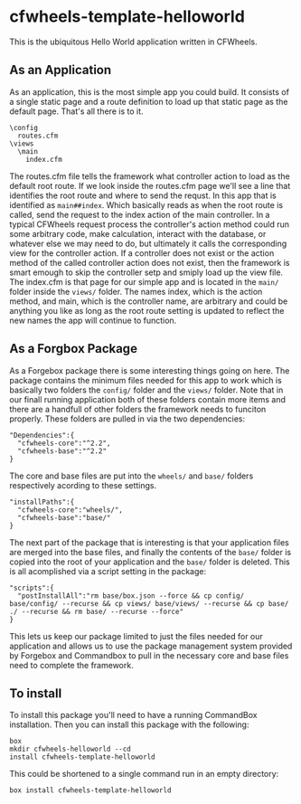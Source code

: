 # cfwheels-template-helloworld

This is the ubiquitous Hello World application written in CFWheels. 

## As an Application

As an application, this is the most simple app you could build. It consists of a single static page and a route definition to load up that static page as the default page. That's all there is to it.

```
\config
  routes.cfm
\views
  \main
    index.cfm
```

The routes.cfm file tells the framework what controller action to load as the default root route. If we look inside the routes.cfm page we'll see a line that identifies the root route and where to send the requst. In this app that is identified as `main##index`. Which basically reads as when the root route is called, send the request to the index action of the main controller. In a typical CFWheels request process the controller's action method could run some arbitrary code, make calculation, interact with the database, or whatever else we may need to do, but ultimately it calls the corresponding view for the controller action. If a controller does not exist or the action method of the called controller action does not exist, then the framework is smart emough to skip the controller setp and smiply load up the view file. The index.cfm is that page for our simple app and is located in the `main/` folder inside the `views/` folder. The names index, which is the action method, and main, which is the controller name, are arbitrary and could be anything you like as long as the root route setting is updated to reflect the new names the app will continue to function.

## As a Forgbox Package

As a Forgebox package there is some interesting things going on here. The package contains the minimum files needed for this app to work which is basically two folders the `config/` folder and the `views/` folder. Note that in our finall running application both of these folders contain more items and there are a handfull of other folders the framework needs to funciton properly. These folders are pulled in via the two dependencies:

```
"Dependencies":{
  "cfwheels-core":"^2.2",
  "cfwheels-base":"^2.2"
}
```

The core and base files are put into the `wheels/` and `base/` folders respectively acording to these settings.

```
"installPaths":{
  "cfwheels-core":"wheels/",
  "cfwheels-base":"base/"
}
```

The next part of the package that is interesting is that your application files are merged into the base files, and finally the contents of the `base/` folder is copied into the root of your application and the `base/` folder is deleted. This is all acomplished via a script setting in the package:

```
"scripts":{
  "postInstallAll":"rm base/box.json --force && cp config/ base/config/ --recurse && cp views/ base/views/ --recurse && cp base/ ./ --recurse && rm base/ --recurse --force"
}
```

This lets us keep our package limited to just the files needed for our application and allows us to use the package management system provided by Forgebox and Commandbox to pull in the necessary core and base files need to complete the framework.

## To install

To install this package you'll need to have a running CommandBox installation. Then you can install this package with the following:

```
box
mkdir cfwheels-helloworld --cd
install cfwheels-template-helloworld
```

This could be shortened to a single command run in an empty directory:

```
box install cfwheels-template-helloworld
```
